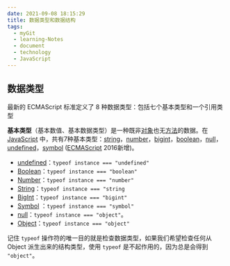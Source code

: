 ```yaml
---
date: 2021-09-08 18:15:29
title: 数据类型和数据结构
tags:
  - myGit
  - learning-Notes
  - document
  - technology
  - JavaScript
---
```


## 数据类型

最新的 ECMAScript 标准定义了 8 种数据类型：包括七个基本类型和一个引用类型

**基本类型**（基本数值、基本数据类型）是一种既非[对象](https://developer.mozilla.org/zh-CN/docs/Glossary/Object)也无[方法](https://developer.mozilla.org/zh-CN/docs/Glossary/Method)的数据。在 [JavaScript](https://developer.mozilla.org/zh-CN/docs/Glossary/JavaScript) 中，共有7种基本类型：[string](https://developer.mozilla.org/zh-CN/docs/Glossary/String)，[number](https://developer.mozilla.org/zh-CN/docs/Glossary/Number)，[bigint](https://developer.mozilla.org/zh-CN/docs/Glossary/BigInt)，[boolean](https://developer.mozilla.org/zh-CN/docs/Glossary/Boolean)，[null](https://developer.mozilla.org/zh-CN/docs/Glossary/Null)，[undefined](https://developer.mozilla.org/zh-CN/docs/Glossary/undefined)，[symbol](https://developer.mozilla.org/zh-CN/docs/Glossary/Symbol) ([ECMAScript](https://developer.mozilla.org/zh-CN/docs/Glossary/ECMAScript) 2016新增)。

- [undefined](https://developer.mozilla.org/zh-CN/docs/Glossary/undefined)：`typeof instance === "undefined"`
- [Boolean](https://developer.mozilla.org/zh-CN/docs/Glossary/Boolean)：`typeof instance === "boolean"`
- [Number](https://developer.mozilla.org/zh-CN/docs/Glossary/Number)：`typeof instance === "number"`
- [String](https://developer.mozilla.org/zh-CN/docs/Glossary/String)：`typeof instance === "string`
- [BigInt](https://developer.mozilla.org/zh-CN/docs/Glossary/BigInt)：`typeof instance === "bigint"`
- [Symbol](https://developer.mozilla.org/zh-CN/docs/Glossary/Symbol) ：`typeof instance === "symbol"`
- [null](https://developer.mozilla.org/zh-CN/docs/Glossary/Null)：`typeof instance === "object"`。
- [Object](https://developer.mozilla.org/zh-CN/docs/Glossary/Object)：`typeof instance === "object"`

记住 `typeof` 操作符的唯一目的就是检查数据类型，如果我们希望检查任何从 Object 派生出来的结构类型，使用 `typeof` 是不起作用的，因为总是会得到 `"object"`。

